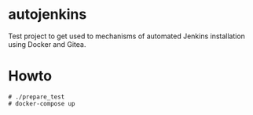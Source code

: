 # autojenkins

Test project to get used to mechanisms of automated Jenkins installation
using Docker and Gitea.

# Howto

```
# ./prepare_test
# docker-compose up
```
